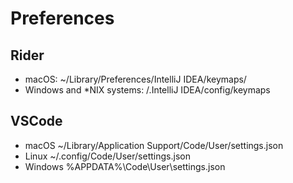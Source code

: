 # Preferences

## Rider

* macOS: ~/Library/Preferences/IntelliJ IDEA<xx>/keymaps/
* Windows and *NIX systems: <User home>/.IntelliJ IDEA<xx>/config/keymaps

## VSCode

* macOS ~/Library/Application Support/Code/User/settings.json
* Linux ~/.config/Code/User/settings.json
* Windows %APPDATA%\Code\User\settings.json